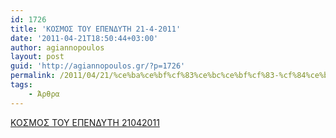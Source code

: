 ```yaml
---
id: 1726
title: 'ΚΟΣΜΟΣ ΤΟΥ ΕΠΕΝΔΥΤΗ 21-4-2011'
date: '2011-04-21T18:50:44+03:00'
author: agiannopoulos
layout: post
guid: 'http://agiannopoulos.gr/?p=1726'
permalink: /2011/04/21/%ce%ba%ce%bf%cf%83%ce%bc%ce%bf%cf%83-%cf%84%ce%bf%cf%85-%ce%b5%cf%80%ce%b5%ce%bd%ce%b4%cf%85%cf%84%ce%b7-21-4-2011/
tags:
    - Άρθρα
---
```


[ΚΟΣΜΟΣ ΤΟΥ ΕΠΕΝΔΥΤΗ 21042011](/wp-content/uploads/2012/04/cebacebfcf83cebccebfcf83-cf84cebfcf85-ceb5cf80ceb5cebdceb4cf85cf84ceb7-21042011.pdf)